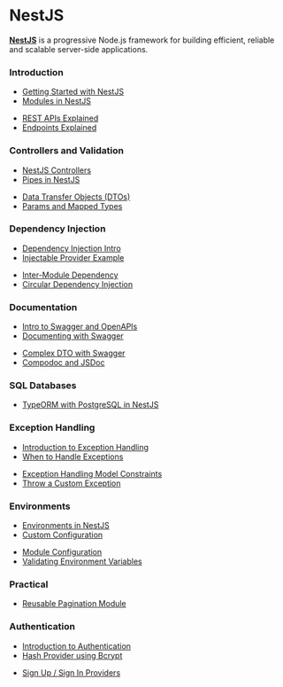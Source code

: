 # NestJS

[**NestJS**](https://nestjs.com) is a progressive Node.js framework for building efficient, reliable and scalable server-side applications.

### Introduction

- [Getting Started with NestJS](./getting-started.md)
- [Modules in NestJS](./nest-modules.md)

<div></div>

- [REST APIs Explained](./rest-api.md)
- [Endpoints Explained](./endpoints.md)

### Controllers and Validation

- [NestJS Controllers](./controllers.md)
- [Pipes in NestJS](./pipes.md)

<div></div>

- [Data Transfer Objects (DTOs)](./dto.md)
- [Params and Mapped Types](./mapped-types.md)

### Dependency Injection

- [Dependency Injection Intro](./depend-injection.md)
- [Injectable Provider Example](./provider-example.md)

<div></div>

- [Inter-Module Dependency](./inter-module-dep.md)
- [Circular Dependency Injection](./circular-dep.md)

### Documentation

- [Intro to Swagger and OpenAPIs](./swagger-intro.md)
- [Documenting with Swagger](./swagger.md)

<div></div>

- [Complex DTO with Swagger](./dto-swagger.md)
- [Compodoc and JSDoc](./compodoc.md)

### SQL Databases

- [TypeORM with PostgreSQL in NestJS](./../typeorm/typeorm.md)

### Exception Handling

- [Introduction to Exception Handling](./exceptions-introduction.md)
- [When to Handle Exceptions](./exceptions-when.md)

<div></div>

- [Exception Handling Model Constraints](./exception-handling.md)
- [Throw a Custom Exception](./custom-exceptions.md)

### Environments

- [Environments in NestJS](./environments.md)
- [Custom Configuration](./custom-configuration.md)

<div></div>

- [Module Configuration](./module-configuration.md)
- [Validating Environment Variables](./env-validation.md)

### Practical

- [Reusable Pagination Module](./pagination.md)

### Authentication

- [Introduction to Authentication](./auth-intro.md)
- [Hash Provider using Bcrypt](./hash-bcrypt.md)

<div></div>

- [Sign Up / Sign In Providers](./sign-up.md)
